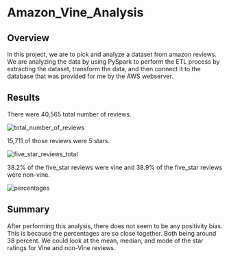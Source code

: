 # Amazon_Vine_Analysis

## Overview
In this project, we are to pick and analyze a dataset from amazon reviews. We are analyzing the data by using PySpark to perform the ETL process by extracting the dataset, transform the data, and then connect it to the database that was provided for me by the AWS webserver. 

## Results
There were 40,565 total number of reviews. 

![total_number_of_reviews](https://user-images.githubusercontent.com/80054925/124402454-ef034800-dcf5-11eb-8391-77c537b28159.png)

15,711 of those reviews were 5 stars.

![five_star_reviews_total](https://user-images.githubusercontent.com/80054925/124402543-7c469c80-dcf6-11eb-86f3-182eaff1634e.png)

38.2% of the five_star reviews were vine and 38.9% of the five_star reviews were non-vine.

![percentages](https://user-images.githubusercontent.com/80054925/124402583-c2036500-dcf6-11eb-9260-d3498d940012.png)

## Summary
After performing this analysis, there does not seem to be any positivity bias. This is because the percentages are so close together. Both being around 38 percent. We could look at the mean, median, and mode of the star ratings for Vine and non-Vine reviews.  
